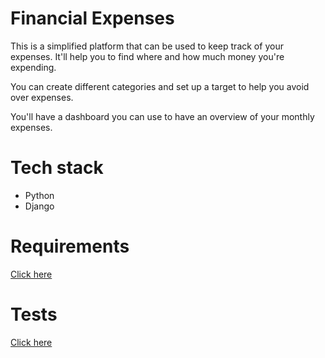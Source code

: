 # Financial Expenses

This is a simplified platform that can be used to keep track of your expenses. It'll help you to find where and how much money you're expending.

You can create different categories and set up a target to help you avoid over expenses.

You'll have a dashboard you can use to have an overview of your monthly expenses.

# Tech stack

* Python
* Django

# Requirements

[Click here](requirements.md)

# Tests

[Click here](tests.md)
